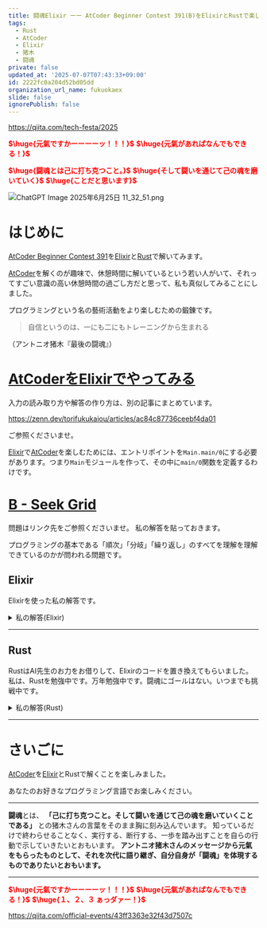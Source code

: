 ```yaml
---
title: 闘魂Elixir ーー AtCoder Beginner Contest 391(B)をElixirとRustで楽しむ
tags:
  - Rust
  - AtCoder
  - Elixir
  - 猪木
  - 闘魂
private: false
updated_at: '2025-07-07T07:43:33+09:00'
id: 2222fc0a204d52bd05dd
organization_url_name: fukuokaex
slide: false
ignorePublish: false
---
```

https://qiita.com/tech-festa/2025

<b><font color="red">$\huge{元氣ですかーーーーッ！！！}$</font></b>
<b><font color="red">$\huge{元氣があればなんでもできる！}$</font></b>

<b><font color="red">$\huge{闘魂とは己に打ち克つこと。}$</font></b>
<b><font color="red">$\huge{そして闘いを通じて己の魂を磨いていく}$</font></b>
<b><font color="red">$\huge{ことだと思います}$</font></b>

![ChatGPT Image 2025年6月25日 11_32_51.png](https://qiita-image-store.s3.ap-northeast-1.amazonaws.com/0/131808/a80ca1b4-3ccd-40c7-945b-6c8c969727e0.png)



# はじめに

[AtCoder Beginner Contest 391](https://atcoder.jp/contests/abc391)を[Elixir](https://elixir-lang.org/)と[Rust](https://www.rust-lang.org/)で解いてみます。  

[AtCoder](https://atcoder.jp/)を解くのが趣味で、休憩時間に解いているという若い人がいて、それってすごい意識の高い休憩時間の過ごし方だと思って、私も真似してみることにしました。  


プログラミングという名の藝術活動をより楽しむための鍛錬です。  

> 自信というのは、一にも二にもトレーニングから生まれる

（アントニオ猪木『最後の闘魂』）


# [AtCoderをElixirでやってみる](https://zenn.dev/torifukukaiou/articles/ac84c87736ceebf4da01)

入力の読み取り方や解答の作り方は、別の記事にまとめています。


https://zenn.dev/torifukukaiou/articles/ac84c87736ceebf4da01

ご参照くださいませ。

[Elixir](https://elixir-lang.org/)で[AtCoder](https://atcoder.jp/)を楽しむためには、エントリポイントを`Main.main/0`にする必要があります。つまり`Main`モジュールを作って、その中に`main/0`関数を定義するわけです。

# [B - Seek Grid](https://atcoder.jp/contests/abc391/tasks/abc391_b)

問題はリンク先をご参照くださいませ。
私の解答を貼っておきます。

プログラミングの基本である「順次」「分岐」「繰り返し」のすべてを理解を理解できているのかが問われる問題です。

## Elixir

Elixirを使った私の解答です。


<details><summary>私の解答(Elixir)</summary>

_問題文を読んでいらっしゃることを前提にひとこと解説をしておきます。_

Sのすべての点を始点として、Tがすっぽり収まるのかどうかを愚直に調べ上げる実装にしました。  
こういう問題をElixirで解くのはいやな予感しかしないのですが、Mapを使うことと、繰り返しの数が 50 x 50 x 50 程度なので**TLE** はでませんでした :tada::tada::tada: 


```elixir
defmodule Main do
  def main do
    [n, m] =
      IO.read(:line) |> String.trim() |> String.split(" ") |> Enum.map(&String.to_integer/1)
    
    s_grid = read_grid(n)
    t_grid = read_grid(m)

    solve(s_grid, t_grid, n, m)
    |> IO.puts()
  end

  def solve(s_grid, t_grid, n, m) do
    points = for a <- 1..n, b <- 1..n, do: {a, b}

    points
    |> Enum.reduce_while(nil, fn {a, b}, nil ->
      for s_i <- a..(a + m - 1),
          s_j <- b..(b + m - 1),
          Map.get(s_grid, {s_i, s_j}) != nil,
          t_i = s_i - a + 1,
          t_j = s_j - b + 1,
          Map.get(s_grid, {s_i, s_j}) == Map.get(t_grid, {t_i, t_j}) do
          {s_i, s_j}
      end
      |> Enum.count()
      |> Kernel.==(m * m)
      |> if(do: {:halt, "#{a} #{b}"}, else: {:cont, nil})
    end)
  end

  defp read_grid(q) do
    for i <- 1..q, reduce: %{} do
      acc -> IO.read(:line)
      |> String.trim()
      |> String.to_charlist()
      |> Enum.with_index(1)
      |> Enum.reduce(acc, fn {v, j}, map ->
        Map.put(map, {i, j}, v)
      end)
    end
  end
end
```



</details>

---

## Rust

RustはAI先生のお力をお借りして、Elixirのコードを置き換えてもらいました。
私は、Rustを勉強中です。万年勉強中です。闘魂にゴールはない。いつまでも挑戦中です。

<details><summary>私の解答(Rust)</summary>

```rust
use std::io::{self, BufRead};

fn main() {
    let stdin = io::stdin();
    let mut lines = stdin.lock().lines();

    let line = lines.next().unwrap().unwrap();
    let parts: Vec<usize> = line.trim().split_whitespace()
        .map(|s| s.parse().unwrap()).collect();
    let (n, m) = (parts[0], parts[1]);

    let s_grid = read_matrix(&mut lines, n);
    let t_grid = read_matrix(&mut lines, m);

    if let Some((a, b)) = solve(&s_grid, &t_grid, n, m) {
        println!("{} {}", a + 1, b + 1); // 出力は1-indexed
    }
}

fn read_matrix<I>(lines: &mut I, size: usize) -> Vec<Vec<char>>
where
    I: Iterator<Item = Result<String, io::Error>>,
{
    (0..size)
        .map(|_| {
            lines
                .next()
                .unwrap()
                .unwrap()
                .trim()
                .chars()
                .collect::<Vec<char>>()
        })
        .collect()
}

fn solve(
    s_grid: &Vec<Vec<char>>,
    t_grid: &Vec<Vec<char>>,
    n: usize,
    m: usize,
) -> Option<(usize, usize)> {
    for a in 0..=(n - m) {
        for b in 0..=(n - m) {
            let mut match_all = true;
            for i in 0..m {
                for j in 0..m {
                    if s_grid[a + i][b + j] != t_grid[i][j] {
                        match_all = false;
                        break;
                    }
                }
                if !match_all {
                    break;
                }
            }
            if match_all {
                return Some((a, b));
            }
        }
    }
    None
}
```

</details>

---

# さいごに

[AtCoder](https://atcoder.jp/)を[Elixir](https://elixir-lang.org/)とRustで解くことを楽しみました。

あなたのお好きなプログラミング言語でお楽しみください。

---


**闘魂**とは、  **「己に打ち克つこと。そして闘いを通じて己の魂を磨いていくことである」** との猪木さんの言葉をそのまま胸に刻み込んでいます。
知っているだけで終わらせることなく、実行する、断行する、一歩を踏み出すことを自らの行動で示していきたいとおもいます。
**アントニオ猪木さんのメッセージから元氣をもらったものとして、それを次代に語り継ぎ、自分自身が「闘魂」を体現するものでありたいとおもいます。**

---

<b><font color="red">$\huge{元氣ですかーーーーッ！！！}$</font></b>
<b><font color="red">$\huge{元氣があればなんでもできる！}$</font></b>
<b><font color="red">$\huge{１、２、３ ぁっダァー！}$</font></b>


https://qiita.com/official-events/43ff3363e32f43d7507c
